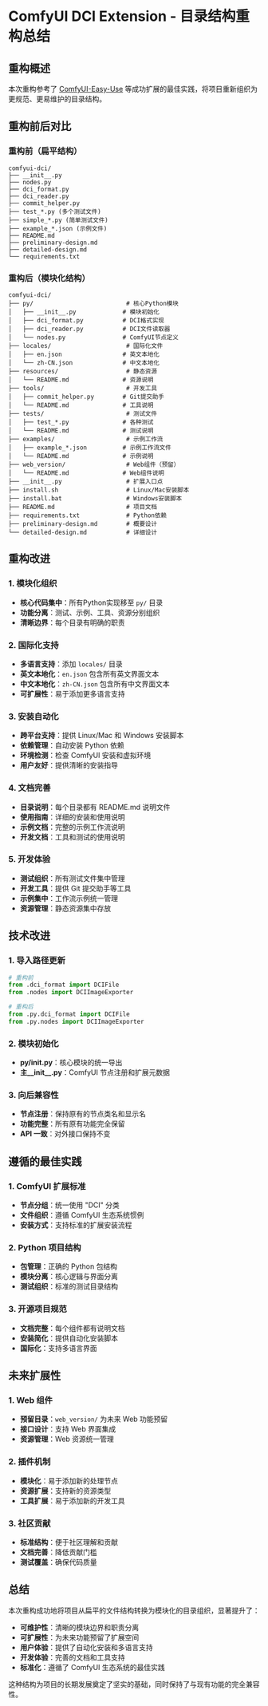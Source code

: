 # ComfyUI DCI Extension - 目录结构重构总结

## 重构概述

本次重构参考了 [ComfyUI-Easy-Use](https://github.com/yolain/ComfyUI-Easy-Use) 等成功扩展的最佳实践，将项目重新组织为更规范、更易维护的目录结构。

## 重构前后对比

### 重构前（扁平结构）
```
comfyui-dci/
├── __init__.py
├── nodes.py
├── dci_format.py
├── dci_reader.py
├── commit_helper.py
├── test_*.py (多个测试文件)
├── simple_*.py (简单测试文件)
├── example_*.json (示例文件)
├── README.md
├── preliminary-design.md
├── detailed-design.md
└── requirements.txt
```

### 重构后（模块化结构）
```
comfyui-dci/
├── py/                          # 核心Python模块
│   ├── __init__.py             # 模块初始化
│   ├── dci_format.py           # DCI格式实现
│   ├── dci_reader.py           # DCI文件读取器
│   └── nodes.py                # ComfyUI节点定义
├── locales/                     # 国际化文件
│   ├── en.json                 # 英文本地化
│   └── zh-CN.json              # 中文本地化
├── resources/                   # 静态资源
│   └── README.md               # 资源说明
├── tools/                       # 开发工具
│   ├── commit_helper.py        # Git提交助手
│   └── README.md               # 工具说明
├── tests/                       # 测试文件
│   ├── test_*.py               # 各种测试
│   └── README.md               # 测试说明
├── examples/                    # 示例工作流
│   ├── example_*.json          # 示例工作流文件
│   └── README.md               # 示例说明
├── web_version/                 # Web组件（预留）
│   └── README.md               # Web组件说明
├── __init__.py                  # 扩展入口点
├── install.sh                   # Linux/Mac安装脚本
├── install.bat                  # Windows安装脚本
├── README.md                    # 项目文档
├── requirements.txt             # Python依赖
├── preliminary-design.md        # 概要设计
└── detailed-design.md           # 详细设计
```

## 重构改进

### 1. 模块化组织
- **核心代码集中**：所有Python实现移至 `py/` 目录
- **功能分离**：测试、示例、工具、资源分别组织
- **清晰边界**：每个目录有明确的职责

### 2. 国际化支持
- **多语言支持**：添加 `locales/` 目录
- **英文本地化**：`en.json` 包含所有英文界面文本
- **中文本地化**：`zh-CN.json` 包含所有中文界面文本
- **可扩展性**：易于添加更多语言支持

### 3. 安装自动化
- **跨平台支持**：提供 Linux/Mac 和 Windows 安装脚本
- **依赖管理**：自动安装 Python 依赖
- **环境检测**：检查 ComfyUI 安装和虚拟环境
- **用户友好**：提供清晰的安装指导

### 4. 文档完善
- **目录说明**：每个目录都有 README.md 说明文件
- **使用指南**：详细的安装和使用说明
- **示例文档**：完整的示例工作流说明
- **开发文档**：工具和测试的使用说明

### 5. 开发体验
- **测试组织**：所有测试文件集中管理
- **开发工具**：提供 Git 提交助手等工具
- **示例集中**：工作流示例统一管理
- **资源管理**：静态资源集中存放

## 技术改进

### 1. 导入路径更新
```python
# 重构前
from .dci_format import DCIFile
from .nodes import DCIImageExporter

# 重构后
from .py.dci_format import DCIFile
from .py.nodes import DCIImageExporter
```

### 2. 模块初始化
- **py/__init__.py**：核心模块的统一导出
- **主__init__.py**：ComfyUI 节点注册和扩展元数据

### 3. 向后兼容性
- **节点注册**：保持原有的节点类名和显示名
- **功能完整**：所有原有功能完全保留
- **API 一致**：对外接口保持不变

## 遵循的最佳实践

### 1. ComfyUI 扩展标准
- **节点分组**：统一使用 "DCI" 分类
- **文件组织**：遵循 ComfyUI 生态系统惯例
- **安装方式**：支持标准的扩展安装流程

### 2. Python 项目结构
- **包管理**：正确的 Python 包结构
- **模块分离**：核心逻辑与界面分离
- **测试组织**：标准的测试目录结构

### 3. 开源项目规范
- **文档完整**：每个组件都有说明文档
- **安装简化**：提供自动化安装脚本
- **国际化**：支持多语言界面

## 未来扩展性

### 1. Web 组件
- **预留目录**：`web_version/` 为未来 Web 功能预留
- **接口设计**：支持 Web 界面集成
- **资源管理**：Web 资源统一管理

### 2. 插件机制
- **模块化**：易于添加新的处理节点
- **资源扩展**：支持新的资源类型
- **工具扩展**：易于添加新的开发工具

### 3. 社区贡献
- **标准结构**：便于社区理解和贡献
- **文档完善**：降低贡献门槛
- **测试覆盖**：确保代码质量

## 总结

本次重构成功地将项目从扁平的文件结构转换为模块化的目录组织，显著提升了：

- **可维护性**：清晰的模块边界和职责分离
- **可扩展性**：为未来功能预留了扩展空间
- **用户体验**：提供了自动化安装和多语言支持
- **开发体验**：完善的文档和工具支持
- **标准化**：遵循了 ComfyUI 生态系统的最佳实践

这种结构为项目的长期发展奠定了坚实的基础，同时保持了与现有功能的完全兼容性。
